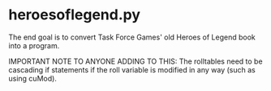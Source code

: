 # heroesoflegend.py

The end goal is to convert Task Force Games' old Heroes of Legend book into a program.

IMPORTANT NOTE TO ANYONE ADDING TO THIS: The rolltables need to be cascading if statements if the roll variable is modified in any way (such as using cuMod).
